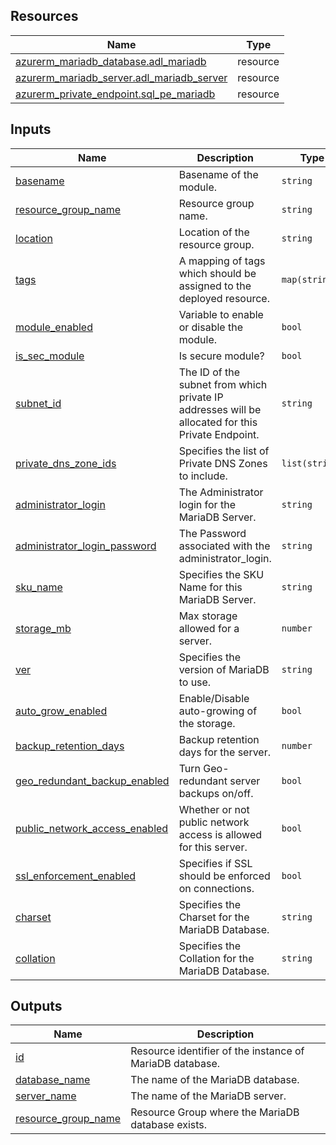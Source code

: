 <!-- BEGIN_TF_DOCS -->
## Resources

| Name | Type |
|------|------|
| [azurerm_mariadb_database.adl_mariadb](https://registry.terraform.io/providers/hashicorp/azurerm/latest/docs/resources/mariadb_database) | resource |
| [azurerm_mariadb_server.adl_mariadb_server](https://registry.terraform.io/providers/hashicorp/azurerm/latest/docs/resources/mariadb_server) | resource |
| [azurerm_private_endpoint.sql_pe_mariadb](https://registry.terraform.io/providers/hashicorp/azurerm/latest/docs/resources/private_endpoint) | resource |

## Inputs

| Name | Description | Type | Default | Required |
|------|-------------|------|---------|:--------:|
| <a name="input_basename"></a> [basename](#input\_basename) | Basename of the module. | `string` | n/a | yes |
| <a name="input_resource_group_name"></a> [resource\_group\_name](#input\_resource\_group\_name) | Resource group name. | `string` | n/a | yes |
| <a name="input_location"></a> [location](#input\_location) | Location of the resource group. | `string` | n/a | yes |
| <a name="input_tags"></a> [tags](#input\_tags) | A mapping of tags which should be assigned to the deployed resource. | `map(string)` | `{}` | no |
| <a name="input_module_enabled"></a> [module\_enabled](#input\_module\_enabled) | Variable to enable or disable the module. | `bool` | `true` | no |
| <a name="input_is_sec_module"></a> [is\_sec\_module](#input\_is\_sec\_module) | Is secure module? | `bool` | `true` | no |
| <a name="input_subnet_id"></a> [subnet\_id](#input\_subnet\_id) | The ID of the subnet from which private IP addresses will be allocated for this Private Endpoint. | `string` | `""` | no |
| <a name="input_private_dns_zone_ids"></a> [private\_dns\_zone\_ids](#input\_private\_dns\_zone\_ids) | Specifies the list of Private DNS Zones to include. | `list(string)` | `[]` | no |
| <a name="input_administrator_login"></a> [administrator\_login](#input\_administrator\_login) | The Administrator login for the MariaDB Server. | `string` | `"sqladminuser"` | no |
| <a name="input_administrator_login_password"></a> [administrator\_login\_password](#input\_administrator\_login\_password) | The Password associated with the administrator\_login. | `string` | `"ThisIsNotVerySecure!"` | no |
| <a name="input_sku_name"></a> [sku\_name](#input\_sku\_name) | Specifies the SKU Name for this MariaDB Server. | `string` | `"GP_Gen5_2"` | no |
| <a name="input_storage_mb"></a> [storage\_mb](#input\_storage\_mb) | Max storage allowed for a server. | `number` | `5120` | no |
| <a name="input_ver"></a> [ver](#input\_ver) | Specifies the version of MariaDB to use. | `string` | `"10.3"` | no |
| <a name="input_auto_grow_enabled"></a> [auto\_grow\_enabled](#input\_auto\_grow\_enabled) | Enable/Disable auto-growing of the storage. | `bool` | `true` | no |
| <a name="input_backup_retention_days"></a> [backup\_retention\_days](#input\_backup\_retention\_days) | Backup retention days for the server. | `number` | `7` | no |
| <a name="input_geo_redundant_backup_enabled"></a> [geo\_redundant\_backup\_enabled](#input\_geo\_redundant\_backup\_enabled) | Turn Geo-redundant server backups on/off. | `bool` | `false` | no |
| <a name="input_public_network_access_enabled"></a> [public\_network\_access\_enabled](#input\_public\_network\_access\_enabled) | Whether or not public network access is allowed for this server. | `bool` | `false` | no |
| <a name="input_ssl_enforcement_enabled"></a> [ssl\_enforcement\_enabled](#input\_ssl\_enforcement\_enabled) | Specifies if SSL should be enforced on connections. | `bool` | `true` | no |
| <a name="input_charset"></a> [charset](#input\_charset) | Specifies the Charset for the MariaDB Database. | `string` | `"utf8mb4"` | no |
| <a name="input_collation"></a> [collation](#input\_collation) | Specifies the Collation for the MariaDB Database. | `string` | `"utf8mb4_unicode_520_ci"` | no |

## Outputs

| Name | Description |
|------|-------------|
| <a name="output_id"></a> [id](#output\_id) | Resource identifier of the instance of MariaDB database. |
| <a name="output_database_name"></a> [database\_name](#output\_database\_name) | The name of the MariaDB database. |
| <a name="output_server_name"></a> [server\_name](#output\_server\_name) | The name of the MariaDB server. |
| <a name="output_resource_group_name"></a> [resource\_group\_name](#output\_resource\_group\_name) | Resource Group where the MariaDB database exists. |
<!-- END_TF_DOCS -->